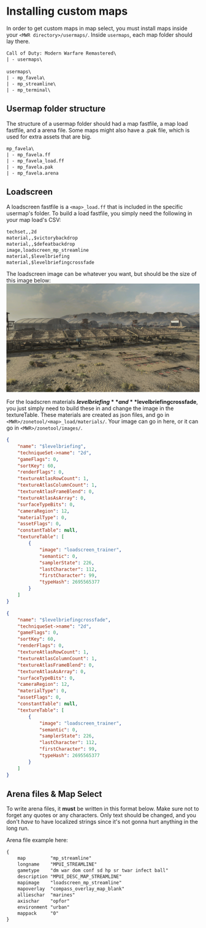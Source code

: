 # Installing custom maps

In order to get custom maps in map select, you must install maps inside your `<MWR directory>/usermaps/`. Inside `usermaps`, each map folder should lay there.

```
Call of Duty: Modern Warfare Remastered\
| - usermaps\

usermaps\
| - mp_favela\
| - mp_streamline\
| - mp_terminal\
```

## Usermap folder structure

The structure of a usermap folder should had a map fastfile, a map load fastfile, and a arena file. Some maps might also have a .pak file, which is used for extra assets that are big.

```
mp_favela\
| - mp_favela.ff
| - mp_favela_load.ff
| - mp_favela.pak
| - mp_favela.arena
```

## Loadscreen

A loadscreen fastfile is a `<map>_load.ff` that is included in the specific usermap's folder. To build a load fastfile, you simply need the following in your map load's CSV:

```csv
techset,,2d
material,,$victorybackdrop
material,,$defeatbackdrop
image,loadscreen_mp_streamline
material,$levelbriefing
material,$levelbriefingcrossfade
```

The loadscreen image can be whatever you want, but should be the size of this image below:
<img src="img/loadscreen.png"></img>

For the loadscren materials **$levelbriefing** and **$levelbriefingcrossfade**, you just simply need to build these in and change the image in the textureTable. These materials are created as json files, and go in `<MWR>/zonetool/<map>_load/materials/`. Your image can go in here, or it can go in `<MWR>/zonetool/images/`.

```json
{
    "name": "$levelbriefing",
    "techniqueSet->name": "2d",
    "gameFlags": 0,
    "sortKey": 60,
    "renderFlags": 0,
    "textureAtlasRowCount": 1,
    "textureAtlasColumnCount": 1,
    "textureAtlasFrameBlend": 0,
    "textureAtlasAsArray": 0,
    "surfaceTypeBits": 0,
    "cameraRegion": 12,
    "materialType": 0,
    "assetFlags": 0,
    "constantTable": null,
    "textureTable": [
        {
            "image": "loadscreen_trainer",
            "semantic": 0,
            "samplerState": 226,
            "lastCharacter": 112,
            "firstCharacter": 99,
            "typeHash": 2695565377
        }
    ]
}
```

```json
{
    "name": "$levelbriefingcrossfade",
    "techniqueSet->name": "2d",
    "gameFlags": 0,
    "sortKey": 60,
    "renderFlags": 0,
    "textureAtlasRowCount": 1,
    "textureAtlasColumnCount": 1,
    "textureAtlasFrameBlend": 0,
    "textureAtlasAsArray": 0,
    "surfaceTypeBits": 0,
    "cameraRegion": 12,
    "materialType": 0,
    "assetFlags": 0,
    "constantTable": null,
    "textureTable": [
        {
            "image": "loadscreen_trainer",
            "semantic": 0,
            "samplerState": 226,
            "lastCharacter": 112,
            "firstCharacter": 99,
            "typeHash": 2695565377
        }
    ]
}
```


## Arena files & Map Select

To write arena files, it **must** be written in this format below. Make sure not to forget any quotes or any characters. Only text should be changed, and you don't *have* to have localized strings since it's not gonna hurt anything in the long run.

Arena file example here:

```arena
{
    map         "mp_streamline"
    longname    "MPUI_STREAMLINE"
    gametype    "dm war dom conf sd hp sr twar infect ball"
    description "MPUI_DESC_MAP_STREAMLINE"
    mapimage    "loadscreen_mp_streamline"
    mapoverlay  "compass_overlay_map_blank"
    allieschar  "marines"
    axischar    "opfor"
    environment "urban"
    mappack     "0"
}
```
